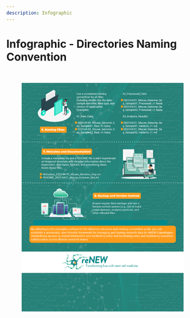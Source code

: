 ```yaml
---
description: Infographic
---
```


# Infographic - Directories Naming Convention

<div data-full-width="true">

<figure><img src="../../../.gitbook/assets/Directory and Naming Structure - 1.jpg" alt=""><figcaption></figcaption></figure>

</div>

<figure><img src="../../../.gitbook/assets/Directory and Naming Structure - 2.jpg" alt=""><figcaption></figcaption></figure>
